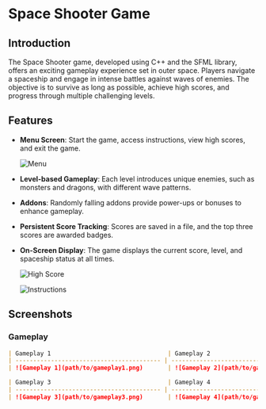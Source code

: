 # Space Shooter Game

## Introduction

The Space Shooter game, developed using C++ and the SFML library, offers an exciting gameplay experience set in outer space. Players navigate a spaceship and engage in intense battles against waves of enemies. The objective is to survive as long as possible, achieve high scores, and progress through multiple challenging levels.

## Features

- **Menu Screen**: Start the game, access instructions, view high scores, and exit the game.

  ![Menu](path/to/menu_screenshot.png)

- **Level-based Gameplay**: Each level introduces unique enemies, such as monsters and dragons, with different wave patterns.

- **Addons**: Randomly falling addons provide power-ups or bonuses to enhance gameplay.

- **Persistent Score Tracking**: Scores are saved in a file, and the top three scores are awarded badges.

- **On-Screen Display**: The game displays the current score, level, and spaceship status at all times.

  ![High Score](path/to/highscore_screenshot.png)

  ![Instructions](path/to/instruction_screenshot.png)

## Screenshots

### Gameplay

```markdown
| Gameplay 1                                 | Gameplay 2                                 |
| ----------------------------------------- | ----------------------------------------- |
| ![Gameplay 1](path/to/gameplay1.png)       | ![Gameplay 2](path/to/gameplay2.png)       |

| Gameplay 3                                 | Gameplay 4                                 |
| ----------------------------------------- | ----------------------------------------- |
| ![Gameplay 3](path/to/gameplay3.png)       | ![Gameplay 4](path/to/gameplay4.png)       |

